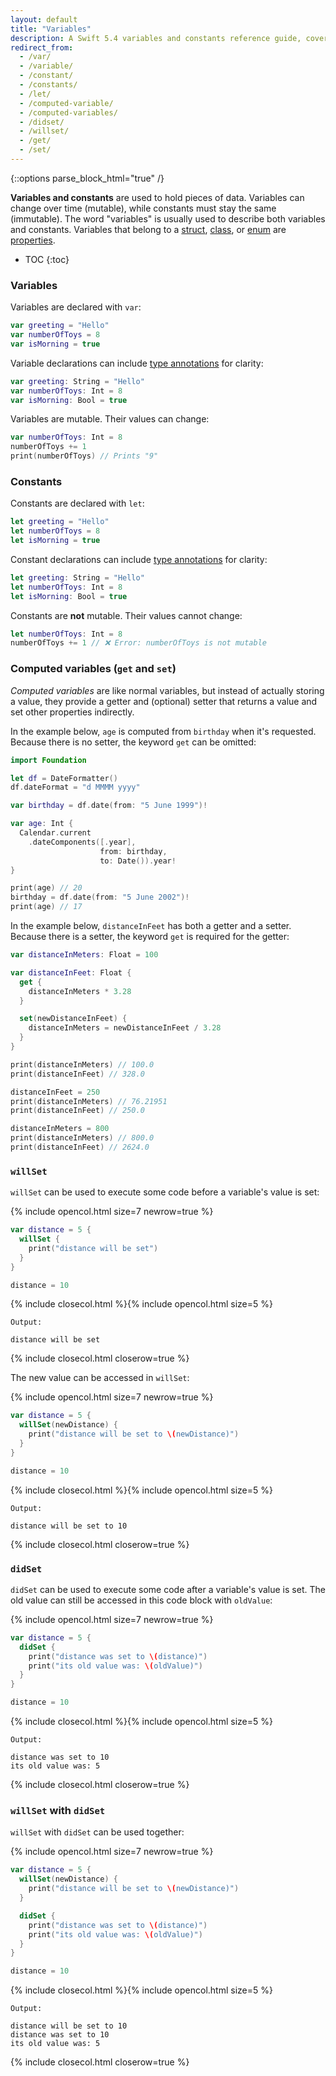```yaml
---
layout: default
title: "Variables"
description: A Swift 5.4 variables and constants reference guide, covering declaration, mutability, computed variables, willSet, and didSet.
redirect_from:
  - /var/
  - /variable/
  - /constant/
  - /constants/
  - /let/
  - /computed-variable/
  - /computed-variables/
  - /didset/
  - /willset/
  - /get/
  - /set/
---
```

{::options parse_block_html="true" /}

**Variables and constants** are used to hold pieces of data. Variables can change over time (mutable), while constants must stay the same (immutable). The word "variables" is usually used to describe both variables and constants. Variables that belong to a [struct](/structs-and-classes), [class](/structs-and-classes), or [enum](/enums) are [properties](/properties).

* TOC
{:toc}

### Variables

Variables are declared with `var`:

```swift
var greeting = "Hello"
var numberOfToys = 8
var isMorning = true
```

Variable declarations can include [type annotations](/type-annotations) for clarity:

```swift
var greeting: String = "Hello"
var numberOfToys: Int = 8
var isMorning: Bool = true
```

Variables are mutable. Their values can change:

```swift
var numberOfToys: Int = 8
numberOfToys += 1
print(numberOfToys) // Prints "9"
```

### Constants

Constants are declared with `let`:

```swift
let greeting = "Hello"
let numberOfToys = 8
let isMorning = true
```

Constant declarations can include [type annotations](/type-annotations) for clarity:

```swift
let greeting: String = "Hello"
let numberOfToys: Int = 8
let isMorning: Bool = true
```

Constants are **not** mutable. Their values cannot change:

```swift
let numberOfToys: Int = 8
numberOfToys += 1 // ❌ Error: numberOfToys is not mutable
```

### Computed variables (`get` and `set`)

_Computed variables_ are like normal variables, but instead of actually storing a value, they provide a getter and (optional) setter that returns a value and set other properties indirectly.

In the example below, `age` is computed from `birthday` when it's requested. Because there is no setter, the keyword `get` can be omitted:

```swift
import Foundation

let df = DateFormatter()
df.dateFormat = "d MMMM yyyy"

var birthday = df.date(from: "5 June 1999")!

var age: Int {
  Calendar.current
    .dateComponents([.year],
                    from: birthday,
                    to: Date()).year!
}

print(age) // 20
birthday = df.date(from: "5 June 2002")!
print(age) // 17
```

In the example below, `distanceInFeet` has both a getter and a setter. Because there is a setter, the keyword `get` is required for the getter:

```swift
var distanceInMeters: Float = 100

var distanceInFeet: Float {
  get {
    distanceInMeters * 3.28
  }

  set(newDistanceInFeet) {
    distanceInMeters = newDistanceInFeet / 3.28
  }
}

print(distanceInMeters) // 100.0
print(distanceInFeet) // 328.0

distanceInFeet = 250
print(distanceInMeters) // 76.21951
print(distanceInFeet) // 250.0

distanceInMeters = 800
print(distanceInMeters) // 800.0
print(distanceInFeet) // 2624.0
```

### `willSet`

`willSet` can be used to execute some code before a variable's value is set:

{% include opencol.html size=7 newrow=true %}

```swift
var distance = 5 {
  willSet {
    print("distance will be set")
  }
}

distance = 10
```

{% include closecol.html %}{% include opencol.html size=5 %}

```
Output:

distance will be set
```

{% include closecol.html closerow=true %}

The new value can be accessed in `willSet`:

{% include opencol.html size=7 newrow=true %}

```swift
var distance = 5 {
  willSet(newDistance) {
    print("distance will be set to \(newDistance)")
  }
}

distance = 10
```

{% include closecol.html %}{% include opencol.html size=5 %}

```
Output:

distance will be set to 10
```

{% include closecol.html closerow=true %}

### `didSet`

`didSet` can be used to execute some code after a variable's value is set. The old value can still be accessed in this code block with `oldValue`:

{% include opencol.html size=7 newrow=true %}

```swift
var distance = 5 {
  didSet {
    print("distance was set to \(distance)")
    print("its old value was: \(oldValue)")
  }
}

distance = 10
```

{% include closecol.html %}{% include opencol.html size=5 %}

```
Output:

distance was set to 10
its old value was: 5
```

{% include closecol.html closerow=true %}

### `willSet` with `didSet`

`willSet` with `didSet` can be used together:

{% include opencol.html size=7 newrow=true %}

```swift
var distance = 5 {
  willSet(newDistance) {
    print("distance will be set to \(newDistance)")
  }

  didSet {
    print("distance was set to \(distance)")
    print("its old value was: \(oldValue)")
  }
}

distance = 10
```

{% include closecol.html %}{% include opencol.html size=5 %}

```
Output:

distance will be set to 10
distance was set to 10
its old value was: 5
```

{% include closecol.html closerow=true %}
